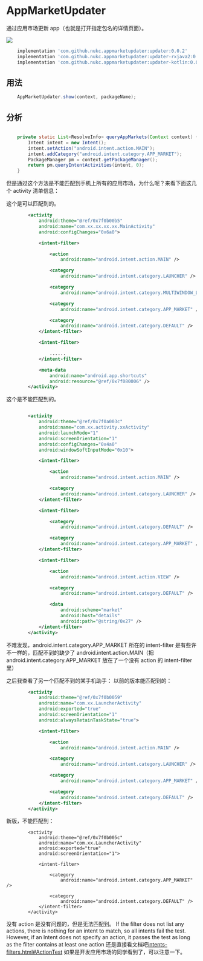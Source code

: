 # AppMarketUpdater

通过应用市场更新 app（也就是打开指定包名的详情页面）。

<img src="https://raw.githubusercontent.com/nukc/appmarketupdater/master/art/dialog.gif">

```groovy
    implementation 'com.github.nukc.appmarketupdater:updater:0.0.2'
    implementation 'com.github.nukc.appmarketupdater:updater-rxjava2:0.0.2'
    implementation 'com.github.nukc.appmarketupdater:updater-kotlin:0.0.2'
```

## 用法

```java
    AppMarketUpdater.show(context, packageName);
```

## 分析

```java

    private static List<ResolveInfo> queryAppMarkets(Context context) {
        Intent intent = new Intent();
        intent.setAction("android.intent.action.MAIN");
        intent.addCategory("android.intent.category.APP_MARKET");
        PackageManager pm = context.getPackageManager();
        return pm.queryIntentActivities(intent, 0);
    }
```

但是通过这个方法是不能匹配到手机上所有的应用市场，为什么呢？来看下面这几个 activity 清单信息：

这个是可以匹配到的。
```xml
        <activity
            android:theme="@ref/0x7f0b00b5"
            android:name="com.xx.xx.xx.xx.MainActivity"
            android:configChanges="0x6a0">

            <intent-filter>

                <action
                    android:name="android.intent.action.MAIN" />

                <category
                    android:name="android.intent.category.LAUNCHER" />

                <category
                    android:name="android.intent.category.MULTIWINDOW_LAUNCHER" />

                <category
                    android:name="android.intent.category.APP_MARKET" />

                <category
                    android:name="android.intent.category.DEFAULT" />
            </intent-filter>

            <intent-filter>

                ......
            </intent-filter>

            <meta-data
                android:name="android.app.shortcuts"
                android:resource="@ref/0x7f080006" />
        </activity>

```

这个是不能匹配到的。
```xml

        <activity
            android:theme="@ref/0x7f0a003c"
            android:name="com.xx.activity.xxActivity"
            android:launchMode="1"
            android:screenOrientation="1"
            android:configChanges="0x4a0"
            android:windowSoftInputMode="0x10">

            <intent-filter>

                <action
                    android:name="android.intent.action.MAIN" />

                <category
                    android:name="android.intent.category.LAUNCHER" />
            </intent-filter>

            <intent-filter>

                <category
                    android:name="android.intent.category.DEFAULT" />

                <category
                    android:name="android.intent.category.APP_MARKET" />
            </intent-filter>

            <intent-filter>

                <action
                    android:name="android.intent.action.VIEW" />

                <category
                    android:name="android.intent.category.DEFAULT" />

                <data
                    android:scheme="market"
                    android:host="details"
                    android:path="@string/0x27" />
            </intent-filter>
        </activity>

```

不难发现，android.intent.category.APP_MARKET 所在的 intent-filter 是有些许不一样的，匹配不到的缺少了
android.intent.action.MAIN（把 android.intent.category.APP_MARKET 放在了一个没有 action 的 intent-filter 里）

之后我查看了另一个匹配不到的某手机助手：
以前的版本能匹配到的：
```xml
        <activity
            android:theme="@ref/0x7f0b0059"
            android:name="com.xx.LauncherActivity"
            android:exported="true"
            android:screenOrientation="1"
            android:alwaysRetainTaskState="true">

            <intent-filter>

                <action
                    android:name="android.intent.action.MAIN" />

                <category
                    android:name="android.intent.category.LAUNCHER" />

                <category
                    android:name="android.intent.category.APP_MARKET" />

                <category
                    android:name="android.intent.category.DEFAULT" />
            </intent-filter>
        </activity>
```

新版，不能匹配到：
```
        <activity
            android:theme="@ref/0x7f0b005c"
            android:name="com.xx.LauncherActivity"
            android:exported="true"
            android:screenOrientation="1">

            <intent-filter>

                <category
                    android:name="android.intent.category.APP_MARKET" />

                <category
                    android:name="android.intent.category.DEFAULT" />
            </intent-filter>
        </activity>
```

没有 action 是没有问题的，但是无法匹配到。
If the filter does not list any actions, there is nothing for an intent to match, so all intents fail the test.
However, if an Intent does not specify an action, it passes the test as long as the filter contains at least one action
还是直接看文档吧[intents-filters.html#ActionTest](https://developer.android.com/guide/components/intents-filters.html#ActionTest)
如果是开发应用市场的同学看到了，可以注意一下。